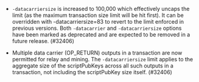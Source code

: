 - `-datacarriersize` is increased to 100,000 which effectively uncaps the limit (as the maximum transaction size limit will be hit first). It can be overridden with -datacarriersize=83 to revert to the limit enforced in previous versions. Both `-datacarrier` and `-datacarriersize` options have been marked as deprecated and are expected to be removed in a future release. (#32406)

- Multiple data carrier (OP_RETURN) outputs in a transaction are now permitted for relay and mining. The `-datacarriersize` limit applies to the aggregate size of the scriptPubKeys across all such outputs in a transaction, not including the scriptPubKey size itself. (#32406)
